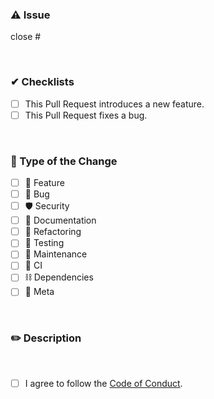 <!-- markdownlint-disable MD041 -->

### ⚠️ Issue

close #

<br />

### ✔︎ Checklists

- [ ] This Pull Request introduces a new feature.
- [ ] This Pull Request fixes a bug.

<br />

### 🔄 Type of the Change

- [ ] 🎉 Feature
- [ ] 🧰 Bug
- [ ] 🛡️ Security
- [ ] 📖 Documentation
- [ ] 🧹 Refactoring
- [ ] 🧪 Testing
- [ ] 🔧 Maintenance
- [ ] 🎽 CI
- [ ] ⛓️ Dependencies
- [ ] 🧠 Meta

<br />

### ✏️ Description

<!--
A clear and concise description
  - Why did you make this change?
  - Please describe how this method is better than others.
-->

<br />

- [ ] I agree to follow the [Code of Conduct](https://github.com/5ouma/mli/blob/main/.github/CODE_OF_CONDUCT.md).

